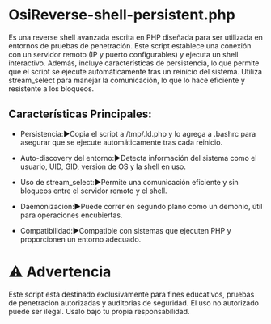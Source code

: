 OsiReverse-shell-persistent.php
================================================

Es una reverse shell avanzada escrita en PHP diseñada para ser utilizada en entornos de pruebas de penetración. Este script establece una conexión con un servidor remoto (IP y puerto configurables) y ejecuta un shell interactivo. Además, incluye características de persistencia, lo que permite que el script se ejecute automáticamente tras un reinicio del sistema. Utiliza stream\_select para manejar la comunicación, lo que lo hace eficiente y resistente a los bloqueos.

Características Principales:
----------------------------

* Persistencia:▶️Copia el script a /tmp/.ld.php y lo agrega a .bashrc para asegurar que se ejecute automáticamente tras cada reinicio.
  
* Auto-discovery del entorno:▶️Detecta información del sistema como el usuario, UID, GID, versión de OS y la shell en uso.
  
* Uso de stream_select:▶️Permite una comunicación eficiente y sin bloqueos entre el servidor remoto y el shell.
  
* Daemonización:▶️Puede correr en segundo plano como un demonio, útil para operaciones encubiertas.
  
* Compatibilidad:▶️Compatible con sistemas que ejecuten PHP y proporcionen un entorno adecuado.

⚠️ Advertencia
===============================

Este script esta destinado exclusivamente para fines educativos, pruebas de penetracion autorizadas y auditorias de seguridad. El uso no autorizado puede ser ilegal. Usalo bajo tu propia responsabilidad.
